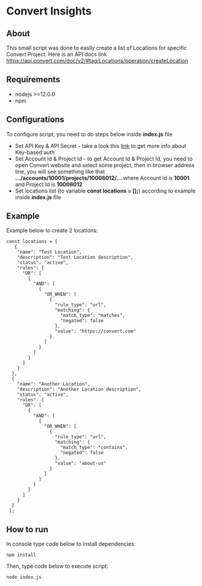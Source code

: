 # Convert Insights

## About
This small script was done to easily create a list of Locations for specific Convert Project.
Here is an API docs link https://api.convert.com/doc/v2/#tag/Locations/operation/createLocation

## Requirements

* nodejs >=12.0.0
* npm

## Configurations
To configure script, you need to do steps below inside **index.js** file
* Set API Key & API Secret - take a look this [link](https://api.convert.com/doc/v2/#tag/API-KEY-Authentication) to get more info about Key-based auth 
* Set Account Id & Project Id - to get Account Id & Project Id, you need to open Convert website and select some project, then in browser address line, you will see something like that **.../accounts/10001/projects/10006012/...** where Account Id is **10001** and Project Id is **10006012**
* Set locations list (to variable **const locations = [];**) according to example inside **index.js** file

## Example
Example below to create 2 locations:

```
const locations = [
   {
    "name": "Test Location",
    "description": "Test Location description",
    "status": "active",
    "rules": {
      "OR": [
        {
          "AND": [
            {
              "OR_WHEN": [
                {
                  "rule_type": "url",
                  "matching": {
                    "match_type": "matches",
                    "negated": false
                  },
                  "value": "https://convert.com"
                }
              ]
            }
          ]
        }
      ]
    }
  },
  {
    "name": "Another Location",
    "description": "Another Location description",
    "status": "active",
    "rules": {
      "OR": [
        {
          "AND": [
            {
              "OR_WHEN": [
                {
                  "rule_type": "url",
                  "matching": {
                    "match_type": "contains",
                    "negated": false
                  },
                  "value": "about-us"
                }
              ]
            }
          ]
        }
      ]
    }
  }
 ];
```

## How to run
In console type code below to install dependencies:<br /> 

``npm install``<br /> 

Then, type code below to execute script:<br /> 

``node index.js``
